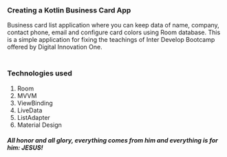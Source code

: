 ### Creating a Kotlin Business Card App

Business card list application where you can keep data of name, company, contact phone, email and configure card colors using Room database. This is a simple application for fixing the teachings of Inter Develop Bootcamp offered by Digital Innovation One.

### <br />Technologies used
1. Room
2. MVVM
3. ViewBinding
4. LiveData
5. ListAdapter
6. Material Design

##### _All honor and all glory, everything comes from him and everything is for him: JESUS!_
